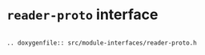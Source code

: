 `reader-proto` interface
========================

```eval_rst

.. doxygenfile:: src/module-interfaces/reader-proto.h

```

